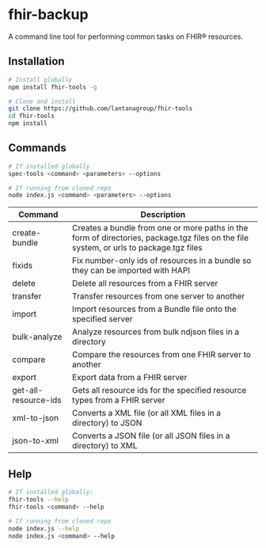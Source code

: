 # fhir-backup

A command line tool for performing common tasks on FHIR® resources.

## Installation

```bash
# Install globally
npm install fhir-tools -g
```
```bash
# Clone and install
git clone https://github.com/lantanagroup/fhir-tools
cd fhir-tools
npm install 
```

## Commands

```bash
# If installed globally
spec-tools <command> <parameters> --options
```
```bash
# If running from cloned repo
node index.js <command> <parameters> --options
```

| Command       | Description                                                                                                                            |
|---------------|----------------------------------------------------------------------------------------------------------------------------------------|
| create-bundle | Creates a bundle from one or more paths in the form of directories, package.tgz files on the file system, or urls to package.tgz files |
| fixids        | Fix number-only ids of resources in a bundle so they can be imported with HAPI                                                         |
| delete | Delete all resources from a FHIR server                                                                                                |
| transfer | Transfer resources from one server to another                                                                                          |
| import | Import resources from a Bundle file onto the specified server                                                                          |
| bulk-analyze | Analyze resources from bulk ndjson files in a directory                                                                                |
| compare | Compare the resources from one FHIR server to another                                                                                  |
| export | Export data from a FHIR server                                                                                                         | 
| get-all-resource-ids | Gets all resource ids for the specified resource types from a FHIR server                                                              |
| xml-to-json | Converts a XML file (or all XML files in a directory) to JSON                                                                          |
| json-to-xml | Converts a JSON file (or all JSON files in a directory) to XML                                                                         |                                                                        |

## Help

```bash
# If installed globally:
fhir-tools --help
fhir-tools <command> --help
```
```bash
# If running from cloned repo
node index.js --help
node index.js <command> --help
```
